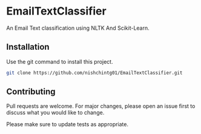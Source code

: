 # EmailTextClassifier
An Email Text classification using NLTK And Scikit-Learn.

## Installation

Use the git command to install this project.

```bash
git clone https://github.com/nishchintg01/EmailTextClassifier.git
```

## Contributing
Pull requests are welcome. For major changes, please open an issue first to discuss what you would like to change.

Please make sure to update tests as appropriate.
